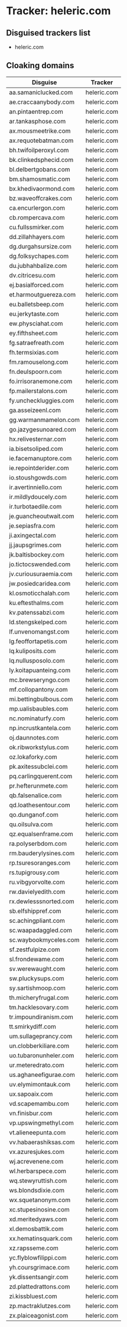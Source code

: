 # Tracker: heleric.com

## Disguised trackers list

* heleric.com

## Cloaking domains

| Disguise | Tracker |
| ---- | ---- |
| aa.samaniclucked.com | heleric.com |
| ae.craccaanybody.com | heleric.com |
| an.pintaentrep.com | heleric.com |
| ar.tankasphose.com | heleric.com |
| ax.mousmeetrike.com | heleric.com |
| ax.requotebatman.com | heleric.com |
| bh.twifoilperoxyl.com | heleric.com |
| bk.clinkedsphecid.com | heleric.com |
| bl.delbertgobans.com | heleric.com |
| bm.shamosmatic.com | heleric.com |
| bx.khedivaormond.com | heleric.com |
| bz.waveoffcrakes.com | heleric.com |
| ca.encurlergon.com | heleric.com |
| cb.rompercava.com | heleric.com |
| cu.fullssmirker.com | heleric.com |
| dd.zillahhayers.com | heleric.com |
| dg.durgahsursize.com | heleric.com |
| dg.folksychapes.com | heleric.com |
| du.jubhahbalize.com | heleric.com |
| dv.citricesu.com | heleric.com |
| ej.basialforced.com | heleric.com |
| et.harmoutguereza.com | heleric.com |
| eu.balletsbeep.com | heleric.com |
| eu.jerkytaste.com | heleric.com |
| ew.physciahat.com | heleric.com |
| ey.fifthsheet.com | heleric.com |
| fg.satraefreath.com | heleric.com |
| fh.termsixias.com | heleric.com |
| fm.ramouselong.com | heleric.com |
| fn.deulspoorn.com | heleric.com |
| fo.irrisoranemone.com | heleric.com |
| fp.mailerstalons.com | heleric.com |
| fy.uncheckluggies.com | heleric.com |
| ga.asseizeenl.com | heleric.com |
| gg.warmanmamelon.com | heleric.com |
| go.jazygesunoared.com | heleric.com |
| hx.relivesternar.com | heleric.com |
| ia.bisetsoliped.com | heleric.com |
| ie.facemanuptore.com | heleric.com |
| ie.repointderider.com | heleric.com |
| io.stoushgowds.com | heleric.com |
| ir.avertinniello.com | heleric.com |
| ir.mildlydoucely.com | heleric.com |
| ir.turbotaedile.com | heleric.com |
| je.guancheoutwait.com | heleric.com |
| je.sepiasfra.com | heleric.com |
| ji.axingectal.com | heleric.com |
| jj.jaupsgrimes.com | heleric.com |
| jk.baltisbockey.com | heleric.com |
| jo.tictocswended.com | heleric.com |
| jv.curiousuraemia.com | heleric.com |
| jw.posiedcaridea.com | heleric.com |
| kl.osmoticchalah.com | heleric.com |
| ku.eftesthalms.com | heleric.com |
| kv.patenssabzi.com | heleric.com |
| ld.stengskelped.com | heleric.com |
| lf.unvenomangst.com | heleric.com |
| lg.feoffortapetis.com | heleric.com |
| lq.kuliposits.com | heleric.com |
| lq.nullusposolo.com | heleric.com |
| ly.koitapuanteing.com | heleric.com |
| mc.brewseryngo.com | heleric.com |
| mf.collopantony.com | heleric.com |
| mi.bettingbulbous.com | heleric.com |
| mp.ualisbaubles.com | heleric.com |
| nc.nominaturfy.com | heleric.com |
| np.incrustkantela.com | heleric.com |
| oj.daunnotes.com | heleric.com |
| ok.ribworkstylus.com | heleric.com |
| oz.lokaforky.com | heleric.com |
| pk.axitessubclei.com | heleric.com |
| pq.carlingquerent.com | heleric.com |
| pr.hefterunmete.com | heleric.com |
| qb.falsenalice.com | heleric.com |
| qd.loathesentour.com | heleric.com |
| qo.dunganof.com | heleric.com |
| qu.oilsulva.com | heleric.com |
| qz.equalsenframe.com | heleric.com |
| ra.polyserbdom.com | heleric.com |
| rm.bauderylysines.com | heleric.com |
| rp.tsuresoranges.com | heleric.com |
| rs.tupigrousy.com | heleric.com |
| ru.vibgyorvolte.com | heleric.com |
| rw.davielyedith.com | heleric.com |
| rx.dewlesssnorted.com | heleric.com |
| sb.elfshippref.com | heleric.com |
| sc.achingpliant.com | heleric.com |
| sc.waapadaggled.com | heleric.com |
| sc.waybookmyceles.com | heleric.com |
| sf.zestfulpize.com | heleric.com |
| sl.frondewame.com | heleric.com |
| sv.werewaught.com | heleric.com |
| sw.pluckysups.com | heleric.com |
| sy.sartishmoop.com | heleric.com |
| th.micheryfrugal.com | heleric.com |
| tm.hacklesovary.com | heleric.com |
| tr.impoundiranism.com | heleric.com |
| tt.smirkydiff.com | heleric.com |
| um.sullageprancy.com | heleric.com |
| un.clobberkiliare.com | heleric.com |
| uo.tubaronunheler.com | heleric.com |
| ur.meteredrato.com | heleric.com |
| us.aghaneefigurae.com | heleric.com |
| uv.elymimontauk.com | heleric.com |
| ux.sapoaix.com | heleric.com |
| vd.scapemambu.com | heleric.com |
| vn.finisbur.com | heleric.com |
| vp.upswingmethyl.com | heleric.com |
| vt.alieneepunta.com | heleric.com |
| vv.habaerashiksas.com | heleric.com |
| vx.azuresjukes.com | heleric.com |
| wj.acrevenene.com | heleric.com |
| wl.herbarspece.com | heleric.com |
| wq.stewyruttish.com | heleric.com |
| ws.blondsdixie.com | heleric.com |
| wx.squetanonym.com | heleric.com |
| xc.stupesinosine.com | heleric.com |
| xd.meritedyaws.com | heleric.com |
| xl.demosbattik.com | heleric.com |
| xx.hematinsquark.com | heleric.com |
| xz.rapsseme.com | heleric.com |
| yc.flyblowfilippi.com | heleric.com |
| yh.coursgrimace.com | heleric.com |
| yk.dissentsangir.com | heleric.com |
| zd.plattedrattons.com | heleric.com |
| zi.kissbluest.com | heleric.com |
| zp.mactraklutzes.com | heleric.com |
| zx.plaiceagonist.com | heleric.com |